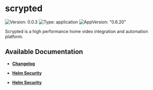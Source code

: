 # scrypted

![Version: 0.0.3](https://img.shields.io/badge/Version-0.0.3-informational?style=flat-square) ![Type: application](https://img.shields.io/badge/Type-application-informational?style=flat-square) ![AppVersion: "0.6.20"](https://img.shields.io/badge/AppVersion-"0.6.20"-informational?style=flat-square)

Scrypted is a high performance home video integration and automation platform.

## Available Documentation

- [**Changelog**](CHANGELOG)

- [**Helm Security**](container-security)

- [**Helm Security**](helm-security)

